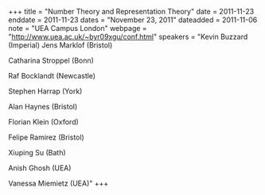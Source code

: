 +++
title = "Number Theory and Representation Theory"
date = 2011-11-23
enddate = 2011-11-23
dates = "November 23, 2011"
dateadded = 2011-11-06
note = "UEA Campus London"
webpage = "http://www.uea.ac.uk/~byr09xgu/conf.html"
speakers = "Kevin Buzzard (Imperial)
Jens Marklof (Bristol)

Catharina Stroppel (Bonn)



Raf Bocklandt (Newcastle)

Stephen Harrap (York)

Alan Haynes (Bristol)

Florian Klein (Oxford)

Felipe Ramirez (Bristol)

Xiuping Su (Bath)

Anish Ghosh (UEA)

Vanessa Miemietz (UEA)"
+++
